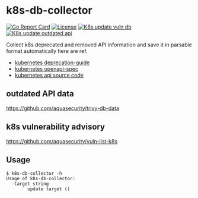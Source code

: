 # k8s-db-collector


[![Go Report Card][report-card-img]][report-card]
[![License][license-img]][license]
[![K8s update vuln db](https://github.com/aquasecurity/k8s-db-collector/actions/workflows/update-vuln-db.yml/badge.svg)](https://github.com/aquasecurity/k8s-db-collector/actions/workflows/update-vuln-db.yml)
[![K8s update outdated api](https://github.com/aquasecurity/k8s-db-collector/actions/workflows/update-outdates-api-db.yml/badge.svg)](https://github.com/aquasecurity/k8s-db-collector/actions/workflows/update-outdates-api-db.yml)

[report-card-img]: https://goreportcard.com/badge/github.com/aquasecurity/k8s-db-collector
[report-card]: https://goreportcard.com/report/github.com/aquasecurity/k8s-db-collector
[license-img]: https://img.shields.io/badge/License-Apache%202.0-blue.svg
[license]: https://github.com/aquasecurity/k8s-db-collector/blob/main/LICENSE

Collect k8s deprecated and removed API information and save it in parsable format automatically here are ref.
 - [kubernetes deprecation-guide](https://raw.githubusercontent.com/kubernetes/website/main/content/en/docs/reference/using-api/deprecation-guide.md)
 - [kubernetes openapi-spec](https://raw.githubusercontent.com/kubernetes/kubernetes/master/api/openapi-spec/swagger.json)
 - [kubernetes api source code](https://github.com/kubernetes/kubernetes/tree/master/staging/src/k8s.io/api)

## outdated API data
https://github.com/aquasecurity/trivy-db-data

## k8s vulnerability advisory

https://github.com/aquasecurity/vuln-list-k8s

## Usage

```
$ k8s-db-collector -h
Usage of k8s-db-collector:
  -target string
        update target ()
```
